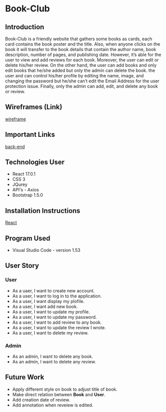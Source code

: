 # Book-Club

## Introduction
Book-Club is a friendly website that gathers some books as cards, each card contains the book poster and the title. Also, when anyone clicks on the book it will transfer to the book details that contain the author name, book description, number of pages, and publishing date. However, it’s able for the user to view and add reviews for each book. Moreover, the user can edit or delete his/her review. On the other hand, the user can add books and only edit books that he/she added but only the admin can delete the book. the user and can control his/her profile by editing the name, image, and changing the password but he/she can’t edit the Email Address for the user protection issue.
Finally, only the admin can add, edit, and delete any book or review. 

## Wireframes (Link)
<a href="https://drive.google.com/file/d/1VJs4uUbfZhtfeeudQgMIL48ucGm6Lknf/view">wireframe</a>

## Important Links
<a href="https://git.generalassemb.ly/ghosoonfk/bookclub-backend">back-end</a>

## Technologies User    
- React 17.0.1
- CSS 3
- JQurey
- API's - Axios
- Bootstrap 1.5.0

## Installation Instructions
[ React  ](https://drive.google.com/file/d/1ZpX-zCX8fwInO9m_boOH4YXHPQRK2Eqh/view "React Instructions ")

## Program Used
- Visual Studio Code - version 1.53

## User Story

### User
- As a uaer, I want to create new account.
- As a user, I want to log in to the application.
- As a user, I want display my plofile.
- As a user, I want add new book.
- As a user, I want to update my profile.
- As a user, I want to update my password.
- As a user, I want to add review to any book.
- As a user, I want to update the review I wrote.
- As a user, I want to delete my review.


### Admin
- As an admin, I want to delete any book.
- As an admin, I want to delete any review.


## Future Work
- Apply different style on book to adjust title of book.
- Make direct relation between <b>Book</b> and <b>User</b>.
- Add creation date of review.
- Add annotation when reveiew is edited.

